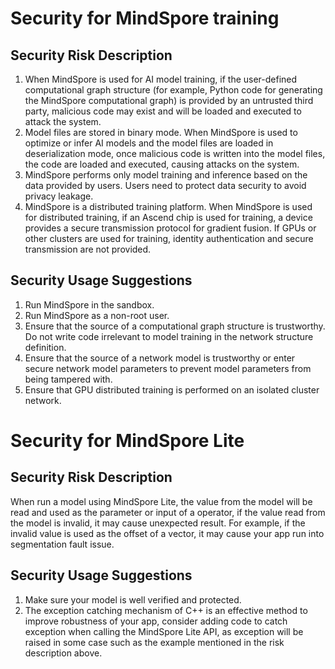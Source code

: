 # Security for MindSpore training

## Security Risk Description

1. When MindSpore is used for AI model training, if the user-defined computational graph structure (for example, Python code for generating the MindSpore computational graph) is provided by an untrusted third party, malicious code may exist and will be loaded and executed to attack the system.
2. Model files are stored in binary mode. When MindSpore is used to optimize or infer AI models and the model files are loaded in deserialization mode, once malicious code is written into the model files, the code are loaded and executed, causing attacks on the system.
3. MindSpore performs only model training and inference based on the data provided by users. Users need to protect data security to avoid privacy leakage.
4. MindSpore is a distributed training platform. When MindSpore is used for distributed training, if an Ascend chip is used for training, a device provides a secure transmission protocol for gradient fusion. If GPUs or other clusters are used for training, identity authentication and secure transmission are not provided.

## Security Usage Suggestions

1. Run MindSpore in the sandbox.
2. Run MindSpore as a non-root user.
3. Ensure that the source of a computational graph structure is trustworthy. Do not write code irrelevant to model training in the network structure definition.
4. Ensure that the source of a network model is trustworthy or enter secure network model parameters to prevent model parameters from being tampered with.
5. Ensure that GPU distributed training is performed on an isolated cluster network.

# Security for MindSpore Lite

## Security Risk Description

When run a model using MindSpore Lite, the value from the model will be read and used as the parameter or input of a operator, if the value read from the model is invalid, it may cause unexpected result. For example, if the invalid value is used as the offset of a vector, it may cause your app run into segmentation fault issue.

## Security Usage Suggestions

1. Make sure your model is well verified and protected.
2. The exception catching mechanism of C++ is an effective method to improve robustness of your app, consider adding code to catch exception when calling the MindSpore Lite API, as exception will be raised in some case such as the example mentioned in the risk description above.
